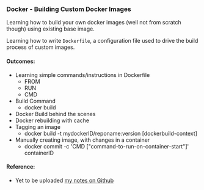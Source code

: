 ### Docker - Building Custom Docker Images

Learning how to build your own docker images (well not from scratch though) using existing base image.

Learning how to write `Dockerfile`, a configuration file used to drive the build process of custom images.

#### Outcomes: 
- Learning simple commands/instructions in Dockerfile
  - FROM
  - RUN
  - CMD
- Build Command
  - docker build
- Docker Build behind the scenes
- Docker rebuilding with cache
- Tagging an image
  - docker build -t mydockerID/reponame:version [dockerbuild-context]
- Manually creating image, with changes in a container
  - docker commit -c 'CMD ["command-to-run-on-container-start"]' containerID

#### Reference:
- Yet to be uploaded [my notes on Github]()